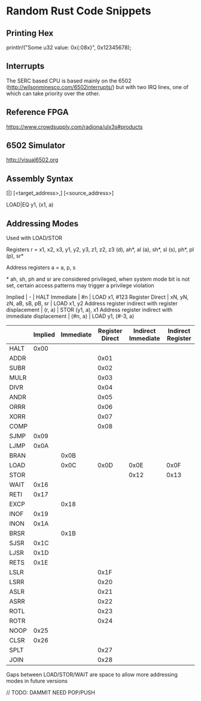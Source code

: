 # Random Rust Code Snippets

## Printing Hex

println!("Some u32 value: 0x{:08x}", 0x12345678);

## Interrupts

The SERC based CPU is based mainly on the 6502 (http://wilsonminesco.com/6502interrupts/) but with two IRQ lines,
one of which can take priority over the other.

## Reference FPGA

https://www.crowdsupply.com/radiona/ulx3s#products

## 6502 Simulator

http://visual6502.org

## Assembly Syntax

<instruction>[|<condition>] [<target_address>,] [<source_address>]

LOAD|EQ y1, (x1, a)

## Addressing Modes

Used with LOAD/STOR

Registers r = x1, x2, x3, y1, y2, y3, z1, z2, z3 (d), ah*, al (a), sh*, sl (s), ph*, pl (p), sr*

Address registers a = a, p, s

\* ah, sh, ph and sr are considered privileged, when system mode bit is not set, certain access patterns may trigger a privilege violation

Implied | - | HALT
Immediate | #n | LOAD x1, #123
Register Direct | xN, yN, zN, aB, sB, pB, sr | LOAD x1, y2
Address register indirect with register displacement | (r, a) | STOR (y1, a), x1
Address register indirect with immediate displacement | (#n, a) | LOAD y1, (#-3, a)

|      | Implied | Immediate | Register Direct | Indirect Immediate | Indirect Register |
| ---- | ------- | --------- | --------------- | ------------------ | ----------------- |
| HALT | 0x00    |           |                 |                    |                   |
| ADDR |         |           | 0x01            |
| SUBR |         |           | 0x02            |
| MULR |         |           | 0x03            |
| DIVR |         |           | 0x04            |
| ANDR |         |           | 0x05            |
| ORRR |         |           | 0x06            |
| XORR |         |           | 0x07            |
| COMP |         |           | 0x08            |
| SJMP | 0x09    |           |                 |
| LJMP | 0x0A    |           |                 |
| BRAN |         | 0x0B      |                 |
| LOAD |         | 0x0C      | 0x0D            | 0x0E               | 0x0F              |
| STOR |         |           |                 | 0x12               | 0x13              |
| WAIT | 0x16    |           |                 |
| RETI | 0x17    |           |                 |
| EXCP |         | 0x18      |                 |
| INOF | 0x19    |           |                 |
| INON | 0x1A    |           |                 |
| BRSR |         | 0x1B      |                 |
| SJSR | 0x1C    |           |                 |
| LJSR | 0x1D    |           |                 |
| RETS | 0x1E    |           |                 |
| LSLR |         |           | 0x1F            |
| LSRR |         |           | 0x20            |
| ASLR |         |           | 0x21            |
| ASRR |         |           | 0x22            |
| ROTL |         |           | 0x23            |
| ROTR |         |           | 0x24            |
| NOOP | 0x25    |           |                 |
| CLSR | 0x26    |           |                 |
| SPLT |         |           | 0x27            |
| JOIN |         |           | 0x28            |

Gaps between LOAD/STOR/WAIT are space to allow more addressing modes in future versions

// TODO: DAMMIT NEED POP/PUSH
